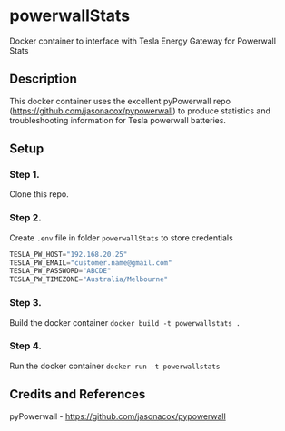 # powerwallStats
Docker container to interface with Tesla Energy Gateway for Powerwall Stats

## Description
This docker container uses the excellent pyPowerwall repo (https://github.com/jasonacox/pypowerwall) to produce statistics and troubleshooting information for Tesla powerwall batteries.

## Setup
### Step 1.
Clone this repo.  

### Step 2. 
Create `.env` file in folder `powerwallStats` to store credentials       
```python
TESLA_PW_HOST="192.168.20.25"  
TESLA_PW_EMAIL="customer.name@gmail.com"   
TESLA_PW_PASSWORD="ABCDE"
TESLA_PW_TIMEZONE="Australia/Melbourne"
```

### Step 3. 
Build the docker container
`docker build -t powerwallstats .`

### Step 4. 
Run the docker container
`docker run -t powerwallstats`

## Credits and References
pyPowerwall - https://github.com/jasonacox/pypowerwall
